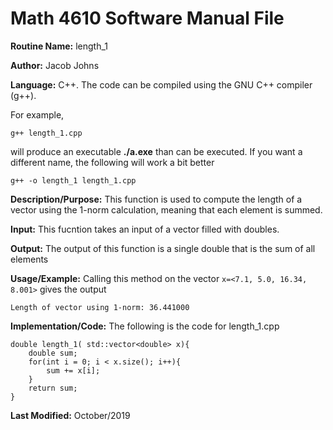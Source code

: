 # Math 4610 Software Manual File

**Routine Name:** length_1

**Author:** Jacob Johns

**Language:** C++. The code can be compiled using the GNU C++ compiler (g++).

For example,

    g++ length_1.cpp

will produce an executable **./a.exe** than can be executed. If you want a different name, the following will work a bit
better

    g++ -o length_1 length_1.cpp

**Description/Purpose:** This function is used to compute the length of a vector using the 1-norm calculation, meaning that each element is summed.

**Input:** This fucntion takes an input of a vector filled with doubles.

**Output:** The output of this function is a single double that is the sum of all elements

**Usage/Example:** Calling this method on the vector `x=<7.1, 5.0, 16.34, 8.001>` gives the output
```
Length of vector using 1-norm: 36.441000
```

**Implementation/Code:** The following is the code for length_1.cpp
```
double length_1( std::vector<double> x){
	double sum;
	for(int i = 0; i < x.size(); i++){
		sum += x[i];
	}
	return sum;
}
```


**Last Modified:** October/2019
